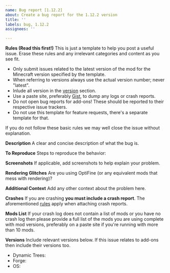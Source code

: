 ```yaml
---
name: Bug report [1.12.2]
about: Create a bug report for the 1.12.2 version
title: ''
labels: bug, 1.12.2
assignees: ''

---
```


**Rules (Read this first!)**
This is just a template to help you post a useful issue.  Erase these rules and any irrelevant categories and content as you see fit.

- Only submit issues related to the latest version of the mod for the Minecraft version specified by the template.
- When referring to versions always use the actual version number; never "latest".
- Inlude all version in the [version](#versions) section. 
- Use a paste site, preferably [Gist](https://gist.github.com), to dump any logs or crash reports.
- Do not open bug reports for add-ons! These should be reported to their respective issue trackers.
- Do not use this template for feature requests, there's a separate template for that.

If you do not follow these basic rules we may well close the issue without explanation.

**Description**
A clear and concise description of what the bug is.

**To Reproduce**
Steps to reproduce the behavior:

**Screenshots**
If applicable, add screenshots to help explain your problem.

**Rendering Glitches**
Are you using OptiFine (or any equivalent mods that mess with rendering)?

**Additional Context**
Add any other context about the problem here.

**Crashes**
If you are crashing **you must include a crash report**. The aforementioned [rules](#rules) apply when attaching crash reports.

**Mods List**
If your crash log does not contain a list of mods or you have no crash log then please provide a full list of the mods you are using complete with mod versions, preferably on a paste site if you're running with more than 10 mods.

**Versions**
Include relevant versions below. If this issue relates to add-ons then include their versions too.

- Dynamic Trees:
- Forge:
- OS:
